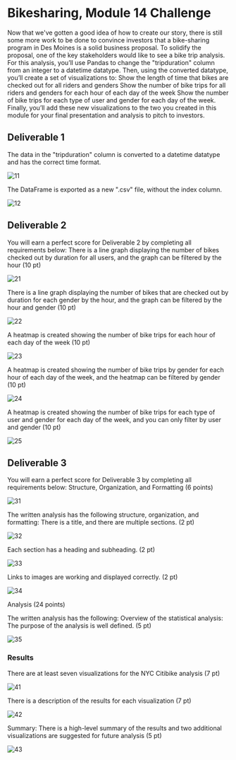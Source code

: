 # Bikesharing, Module 14 Challenge

Now that we've gotten a good idea of how to create our story, there is still some more work to be done to convince investors that a bike-sharing program in Des Moines is a solid business proposal. To solidify the proposal, one of the key stakeholders would like to see a bike trip analysis.
For this analysis, you’ll use Pandas to change the "tripduration" column from an integer to a datetime datatype. Then, using the converted datatype, you’ll create a set of visualizations to:
Show the length of time that bikes are checked out for all riders and genders
Show the number of bike trips for all riders and genders for each hour of each day of the week
Show the number of bike trips for each type of user and gender for each day of the week.
Finally, you’ll add these new visualizations to the two you created in this module for your final presentation and analysis to pitch to investors.


## Deliverable 1

The data in the "tripduration" column is converted to a datetime datatype and has the correct time format.

![11](Images/11.png)

The DataFrame is exported as a new ".csv" file, without the index column.

![12](Images/12.png)


## Deliverable 2

You will earn a perfect score for Deliverable 2 by completing all requirements below:
There is a line graph displaying the number of bikes checked out by duration for all users, and the graph can be filtered by the hour (10 pt)

![21](Images/21.png)

There is a line graph displaying the number of bikes that are checked out by duration for each gender by the hour, and the graph can be filtered by the hour and gender (10 pt)

![22](Images/22.png)

A heatmap is created showing the number of bike trips for each hour of each day of the week (10 pt)

![23](Images/23.png)

A heatmap is created showing the number of bike trips by gender for each hour of each day of the week, and the heatmap can be filtered by gender (10 pt)

![24](Images/24.png)

A heatmap is created showing the number of bike trips for each type of user and gender for each day of the week, and you can only filter by user and gender (10 pt)

![25](Images/25.png)


## Deliverable 3

You will earn a perfect score for Deliverable 3 by completing all requirements below:
Structure, Organization, and Formatting (6 points)

![31](Images/31.png)

The written analysis has the following structure, organization, and formatting:
There is a title, and there are multiple sections. (2 pt)

![32](Images/32.png)

Each section has a heading and subheading. (2 pt)

![33](Images/33.png)

Links to images are working and displayed correctly. (2 pt)

![34](Images/34.png)

Analysis (24 points)

The written analysis has the following:
Overview of the statistical analysis:
The purpose of the analysis is well defined. (5 pt)

![35](Images/35.png)

### Results

There are at least seven visualizations for the NYC Citibike analysis (7 pt)

![41](Images/41.png)

There is a description of the results for each visualization (7 pt)

![42](Images/42.png)

Summary:
There is a high-level summary of the results and two additional visualizations are suggested for future analysis (5 pt)

![43](Images/43.png)